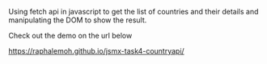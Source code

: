 Using fetch api in javascript to get the list of countries and their details and manipulating the DOM to show the result.

Check out the demo on the url below

https://raphalemoh.github.io/jsmx-task4-countryapi/